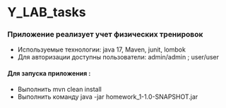 # Y_LAB_tasks

### Приложение реализует учет физических тренировок
* Используемые технологии: java 17, Maven, junit, lombok
* Для авторизации доступны пользователи: admin/admin ; user/user


#### Для запуска приложения :
* Выполнить mvn clean install
* Выполнить команду java -jar homework_1-1.0-SNAPSHOT.jar